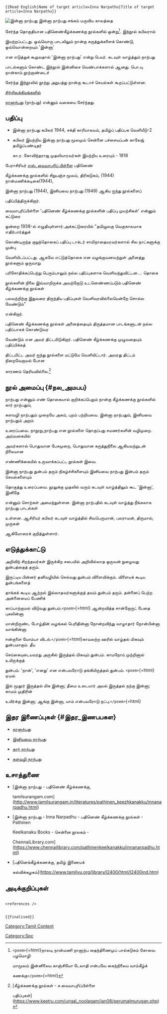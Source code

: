```{=mediawiki}
{{Read English|Name of target article=Inna Narpathu|Title of target article=Inna Narpathu}}
```
![இன்னா நாற்பது](Inna40.jpg "இன்னா நாற்பது") இன்னா நாற்பது சங்கம் மருவிய காலத்தை
சேர்ந்த தொகுதியான பதினெண்கீழ்க்கணக்கு நூல்களில் ஒன்று[^1]. இந்நூல் கபிலரால்
இயற்றப்பட்டது. ஒவ்வொரு பாடலிலும் நான்கு கருத்துக்களைக் கொண்டு, ஒவ்வொன்றையும் \'இன்னா\'
என எடுத்துக் கூறுவதால் \'இன்னா நாற்பது\' என்று பெயர். கடவுள் வாழ்த்தும் நாற்பது
பாடல்களும் கொண்ட இந்நூல் இன்னிசை வெண்பாக்களால் ஆனது. பொ.யு. நான்காம் நூற்றாண்டைச்
சேர்ந்த இந்நூலில் நூற்று அறுபத்து நான்கு கூடாச் செயல்கள் கூறப்பட்டுள்ளன.
[சிற்றிலக்கியங்களில்](சிற்றிலக்கியங்கள் "wikilink")
[நானாற்பது](நானாற்பது_(பாட்டியல்) "wikilink") (நாற்பது) என்னும் வகையை சேர்ந்தது.

## பதிப்பு

-   இன்னா நாற்பது கபிலர் 1944, சக்தி காரியாலயம், தமிழ்ப் பதிப்பக வெளியீடு-2
-   கபிலர் இயற்றிய இன்னா நாற்பது மூலமும் சென்னை பச்சையப்பன் காலேஜ் தமிழ்ப்பண்டிதர்
    கா.ர. கோவிந்தராஜ முதலியாரவர்கள் இயற்றிய உரையும் - 1918

பேராசிரியர் [எஸ். வையாபுரிப் பிள்ளை](எஸ்._வையாபுரிப்_பிள்ளை "wikilink") பதினெண்
கீழ்க்கணக்கு நூல்களில் சிறுபஞ்ச மூலம், திரிகடுகம், (1944) நான்மணிக்கடிகை(1944),
இன்னா நாற்பது (1944), இனியவை நாற்பது (1949) ஆகிய ஐந்து நூல்களைப்
பதிப்பித்திருக்கிறார்.

வையாபுரிப்பிள்ளை \'பதினெண் கீழ்க்கணக்கு நூல்களின் பதிப்பு முயற்சிகள்' என்னும் கட்டுரை
ஒன்றை 1938-ல் எழுதியுள்ளார்.அக்கட்டுரையில் \"தமிழுலகு வெகுகாலமாக எதிர்பார்த்துக்
கொண்டிருந்த குறுந்தொகைப் பதிப்பு டாக்டர் சாமிநாதையரவர்களால் சில நாட்களுக்கு முன்பு
வெளியிடப்பட்டது. ஆகவே எட்டுத்தொகை என வழங்குவனவற்றுள் அனைத்து நூல்களும் ஒருவாறு
பரிசோதிக்கப்பெற்று பெரும்பாலும் நல்ல பதிப்புகளாக வெளிவந்துவிட்டன\.... தொகை
நூல்களின் நிலை இவ்வாறிருக்க அவற்றோடு உடனெண்ணப்படும் பதினெண் கீழ்க்கணக்கு நூல்கள்
பலவற்றிற்கு இதுவரை திருந்திய பதிப்புகள் வெளிவரவில்லையென்றே சொல்ல வேண்டும்\"
என்கிறார்.

பதினெண் கீழ்க்கணக்கு நூல்கள் அனைத்தையும் திருத்தமான பாடங்களுடன் நல்ல பதிப்பாகக் கொண்டுவர
வேண்டும் என அவர் திட்டமிடுகிறார். பதினெண் கீழ்க்கணக்கு முழுவதையும் பதிப்பிக்கத்
திட்டமிட்ட அவர் ஐந்து நூல்களை மட்டுமே வெளியிட்டார். அவரது திட்டம் நிறைவேறாமல் போன
காரணம் தெரியவில்லை.[^2]

## நூல் அமைப்பு {#நல_அமபப}

நாற்பது என்னும் எண் தொகையால் குறிக்கப்பெறும் நான்கு கீழ்க்கணக்கு நூல்களில் கார் நாற்பதும்,
களவழி நாற்பதும் முறையே அகம், புறம் பற்றியவை. இன்னா நாற்பதும், இனியவை நாற்பதும் அறம்
உரைப்பவை. நாநூறு,நாற்பது என நூல்களை தொகுப்பது சமணர்களின் வழிமுறை. அவ்வகையில்
அவர்களால் பொதுவான பேசுமுறை, பொதுவான கருத்துநிலை ஆகியவற்றுடன் நிலையான
எண்ணிக்கையில் உருவாக்கப்பட்ட நூல்கள் இவை.

இன்னா நாற்பது துன்பம் தரும் நிகழ்ச்சிகளையும் இனியவை நாற்பது இன்பம் தரும் செயல்களையும்
தொகுத்து உரைப்பவை. நூலுக்கு முதலில் வரும் கடவுள் வாழ்த்திலும் கூட \'இன்னா\', இனிதே
என்னும் சொற்கள் அமைந்துள்ளன. இன்னா நாற்பதில் கடவுள் வாழ்த்து நீங்கலாக நாற்பது பாடல்கள்
உள்ளன. ஆசிரியர் கபிலர் கடவுள் வாழ்த்தில் சிவபெருமான், பலராமன், திருமால், முருகன்
ஆகியோரைக் குறித்துள்ளார்.

## எடுத்துக்காட்டு

அறிவிற் சிறந்தவர்கள் இருக்கிற சபையில் அறிவில்லாத ஒருவன் நுழைவது துன்பத்தைத் தரும்.
இருட்டிய பின்னர் தனிவழியில் செல்வது துன்பம் விளைவிக்கும். விளையக் கூடிய துன்பங்களைத்
தாங்கக் கூடிய ஆற்றல் இல்லாதவர்களுக்குத் தவம் துன்பம் தரும். தன்னைப் பெற்ற அன்னையைப் பேணிக்
காப்பாற்றாமல் விடுவது துன்பம்.`<poem>`{=html} ஆன்றவித்த சான்றோருட் பேதை புகலின்னா
மான்றிருண்ட போழ்தின் வழங்கல் பெரிதின்னா நோன்றவிந்து வாழாதார் நோன்பின்னா வாங்கின்னா
ஈன்றாளை யோம்பா விடல்.`</poem>`{=html}காவலற்ற ஊரில் வாழ்தல் மிகவும் துன்பமாகும். தீய
செய்கையுடையவரது அருகில் இருத்தல் மிகவும் துன்பம். காமநோய் முற்றினால் உயிருக்குத்
துன்பம். 'நான்', 'எனது' என என்பவரோடு தங்கியிருத்தல் துன்பம். `<poem>`{=html}ஏமல்
இல் மூதூர் இருத்தல் மிக இன்னா; தீமை உடையார் அயல் இருத்தல் நற்கு இன்னா; காமம் முதிரின்
உயிர்க்கு இன்னா; ஆங்கு இன்னா, யாம் என்பவரோடு நட்பு.`</poem>`{=html}

## இதர இணைப்புகள் {#இதர_இணபபகள}

-   [நானாற்பது](நானாற்பது_(பாட்டியல்) "wikilink")
-   [இனியவை நாற்பது](இனியவை_நாற்பது "wikilink")
-   [கார் நாற்பது](கார்_நாற்பது "wikilink")
-   [களவழி நாற்பது](களவழி_நாற்பது "wikilink")

## உசாத்துணை

-   [இன்னா நாற்பது - பதினெண் கீழ்க்கணக்கு,
    tamilsurangam.com](http://www.tamilsurangam.in/literatures/pathinen_keezhkanakku/innanarpadhu.html)
-   [இன்னா நாற்பது - Inna Narpadhu - பதினெண் கீழ்க்கணக்கு நூல்கள் - Pathinen
    Keelkanaku Books - சென்னை நூலகம் -
    ChennaiLibrary.com](https://www.chennailibrary.com/pathinenkeelkanakku/innanarpadhu.html)
-   [பதினெங்கீழ்க்கணக்கு, தமிழ் இணையக்
    கல்விக்கழகம்](https://www.tamilvu.org/library/l2400/html/l2400ind.htm)

## அடிக்குறிப்புகள்

```{=html}
<references />
```
```{=mediawiki}
{{Finalised}}
```
[Category:Tamil Content](Category:Tamil_Content "wikilink")
[Category:Spc](Category:Spc "wikilink")

[^1]: `<poem>`{=html}நாலடி நான்மணி நானாற்ப தைந்திணைமுப் பால்கடுகம் கோவை பழமொழி
    மாமூலம் இன்னிலைய காஞ்சியோ டேலாதி என்பவே கைந்நிலைய வாம்கீழ்க்
    கணக்கு`</poem>`{=html}

[^2]: [கீழ்க்கணக்கு நூல்கள் - ச.வையாபுரிப்பிள்ளை
    பதிப்புகள்](https://www.keetru.com/ungal_noolagam/jan08/perumalmurugan.php)
